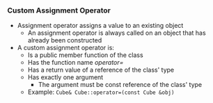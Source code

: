 ### Custom Assignment Operator
- Assignment operator assigns a value to an existing object
    - An assignment operator is always called on an object that has already been constructed
- A custom assignment operator is:
    - Is a public member function of the class
    - Has the function name *operator=*
    - Has a return value of a reference of the class' type
    - Has exactly one argument
        - The argument must be const reference of the class' type
    - Example:
        `Cube& Cube::operator=(const Cube &obj)`